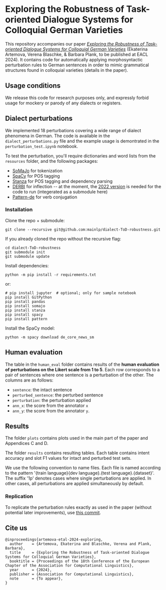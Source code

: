 # Exploring the Robustness of Task-oriented Dialogue Systems for Colloquial German Varieties

This repository accompanies our paper [*Exploring the Robustness of Task-oriented Dialogue Systems for Colloquial German Varieties*](https://arxiv.org/abs/2402.02078) (Ekaterina Artemova, Verena Blaschke, & Barbara Plank, to be published at EACL 2024).
It contains code for automatically applying morphosyntactic perturbation rules to German sentences in order to mimic grammatical structures found in colloquial varieties (details in the paper).

## Usage conditions

We release this code for research purposes only, and expressly forbid usage for mockery or parody of any dialects or registers.


## Dialect perturbations

We implemented 18 perturbations covering a wide range of dialect phenomena in German. The code is available in the ```dialect_perturbations.py``` file and the example usage is demontrated in the ```perturbation_test.ipynb``` notebook. 

To test the perturbation, you'll require dictionaries and word lists from the ```resources``` folder, and the following packages:

- [SoMaJo](https://pypi.org/project/somajo/) for tokenization
- [SpaCy](https://spacy.io/) for POS tagging
- [Stanza](https://stanfordnlp.github.io/stanza/) for POS tagging and dependency parsing
- [DERBI](https://github.com/maxschmaltz/DERBI) for inflection -- at the moment, the [2022 version](https://github.com/maxschmaltz/DERBI/tree/e95634eba3aee5d9d2e15440f489ba98b7a9d04c) is needed for the code to run (integerated as a submodule here)
- [Pattern-de](https://github.com/clips/pattern/) for verb conjugation

### Installation
Clone the repo + submodule:
```
git clone --recursive git@github.com:mainlp/dialect-ToD-robustness.git
```
If you already cloned the repo without the recursive flag:
```
cd dialect-ToD-robustness
git submodule init
git submodule update
```

Install dependencies:
```
python -m pip install -r requirements.txt
```
or:
```
# pip install jupyter  # optional; only for sample notebook
pip install GitPython
pip install pandas
pip install somajo
pip install stanza
pip install spacy
pip install pattern
```

Install the SpaCy model:
```
python -m spacy download de_core_news_sm
```

## Human evaluation

The table in the ```human_eval``` folder contains results of the **human evaluation of perturbations on the Likert scale from 1 to 5**. Each row corresponds to a pair of sentences where one sentence is a perturbation of the other. The columns are as follows:

- `sentence`: the intact sentence 
- `perturbed_sentence`: the perturbed sentence 
- `perturbation`: the perturbation applied 
- `ann_x`: the score from the annotator `x`
- `ann_y`: the score from the annotator `y`.


## Results 

The folder `plots` contains plots used in the main part of the paper and Appendices C and D.

The folder `results` contains resulting tables. Each table contains intent accuracy and slot F1 values for intact and perturbed test sets. 

We use the following convention to name files. Each file is named according to the pattern '{train language}{dev language}.{test language}.{dataset}'. The suffix '1p' denotes cases where single perturbations are applied. In other cases, all perturbations are applied simultaneously by default.

### Replication

To replicate the perturbation rules exactly as used in the paper (without potential later improvements), use [this commit](https://github.com/mainlp/dialect-ToD-robustness/tree/094e0ce38c3658f975d40dc22e5c3f0a008d65a8).

## Cite us 


```
@inproceedings{artemova-etal-2024-exploring,
  author    = {Artemova, Ekaterina and Blaschke, Verena and Plank, Barbara},
  title     = {Exploring the Robustness of Task-oriented Dialogue Systems for Colloquial German Varieties},
  booktitle = {Proceedings of the 18th Conference of the European Chapter of the Association for Computational Linguistics},
  year      = {2024},
  publisher = {Association for Computational Linguistics},
  note      = {To appear},
}
```
